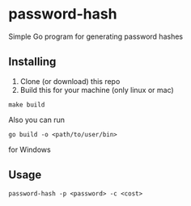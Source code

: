 # password-hash

Simple Go program for generating password hashes

## Installing

1. Clone (or download) this repo
2. Build this for your machine (only linux or mac)
  ```shell
  make build
  ```
  Also you can run
  ```shell
  go build -o <path/to/user/bin>
  ```
  for Windows

## Usage

```shell
password-hash -p <password> -c <cost>
```
